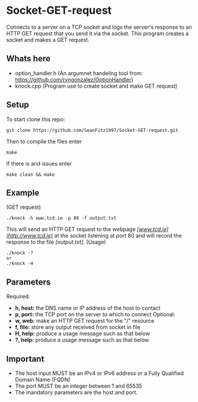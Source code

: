 # Socket-GET-request
Connects to a server on a TCP socket and logs the server's response to an HTTP GET request that you send it via the socket.
This program creates a socket and makes a GET request.
## Whats here
- option_handler.h (An argumnet handeling tool from: https://github.com/ryngonzalez/OptionHandler)
- knock.cpp (Program use to create socket and make GET request)
## Setup
To start clone this repo:
```
git clone https://github.com/SeanFitz1997/Socket-GET-request.git
```
Then to compile the files enter
```
make
```
If there is and issues enter
```
make clean && make
```
## Example 
(GET request)
```
./knock -h www.tcd.ie -p 80 -f output.txt
```
This will send an HTTP GET request to the webpage _[www.tcd.ie](http://www.tcd.ie)_ at the socket listening at port 80 and will record the response to the file _[output.txt]_.
(Usage)
```
./knock -?
or
./knock -H
```
## Parameters 
Required:
* **h, host:** the DNS name or IP address of the host to contact
* **p, port:** the TCP port on the server to which to connect
Optional:
* **w, web:** make an HTTP GET request for the "/" resource
* **f, file:** store any output received from socket in file 
* **H, help:** produce a usage message such as that below
* **?, help:** produce a usage message such as that below

## Important
* The host input MUST be an IPv4 or IPv6 address or a Fully Qualified Domain Name (FQDN)
* The port MUST be an integer between 1 and 65535
* The mandatory parameters are the host and port.
